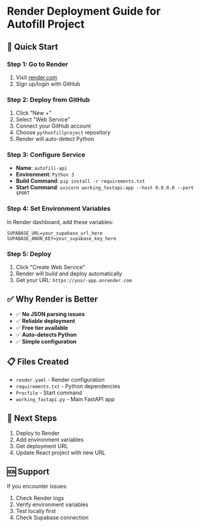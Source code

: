 # Render Deployment Guide for Autofill Project

## 🚀 Quick Start

### Step 1: Go to Render
1. Visit [render.com](https://render.com)
2. Sign up/login with GitHub

### Step 2: Deploy from GitHub
1. Click "New +"
2. Select "Web Service"
3. Connect your GitHub account
4. Choose `pythonfillproject` repository
5. Render will auto-detect Python

### Step 3: Configure Service
- **Name**: `autofill-api`
- **Environment**: `Python 3`
- **Build Command**: `pip install -r requirements.txt`
- **Start Command**: `uvicorn working_fastapi:app --host 0.0.0.0 --port $PORT`

### Step 4: Set Environment Variables
In Render dashboard, add these variables:
```
SUPABASE_URL=your_supabase_url_here
SUPABASE_ANON_KEY=your_supabase_key_here
```

### Step 5: Deploy
1. Click "Create Web Service"
2. Render will build and deploy automatically
3. Get your URL: `https://your-app.onrender.com`

## ✅ Why Render is Better

- ✅ **No JSON parsing issues**
- ✅ **Reliable deployment**
- ✅ **Free tier available**
- ✅ **Auto-detects Python**
- ✅ **Simple configuration**

## 📋 Files Created

- `render.yaml` - Render configuration
- `requirements.txt` - Python dependencies
- `Procfile` - Start command
- `working_fastapi.py` - Main FastAPI app

## 🎯 Next Steps

1. Deploy to Render
2. Add environment variables
3. Get deployment URL
4. Update React project with new URL

## 🆘 Support

If you encounter issues:
1. Check Render logs
2. Verify environment variables
3. Test locally first
4. Check Supabase connection
